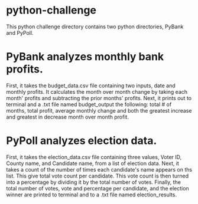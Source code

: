 # python-challenge

This python challenge directory contains two python directories, PyBank and PyPoll.

# PyBank analyzes monthly bank profits.
First, it takes the budget_data.csv file containing two inputs, date and monthly profits. It calculates the month over month change by taking each month' profits and subtracting the prior months' profits. 
Next, it prints out to terminal and a .txt file named budget_output the following: total # of months, total profit, average monthly change and both the greatest increase and greatest in decrease month over month profit.

# PyPoll analyzes election data.
First, it takes the election_data.csv file containing three values, Voter ID, County name, and Candidate name, from a list of election data. Next, it takes a count of the number of times each candidate's name appears on ths list. This give total vote count per candidate. This vote count is then turned into a percentage by dividing it by the total number of votes. Finally, the total number of votes, vote and percentage per candidate, and the election winner are printed to terminal and to a .txt file named election_results.
